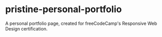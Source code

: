 # pristine-personal-portfolio
A personal portfolio page, created for freeCodeCamp's Responsive Web Design certification.
